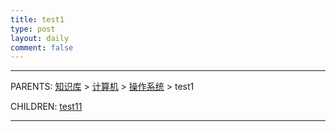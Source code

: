 ```yaml
---
title: test1
type: post
layout: daily
comment: false
---
```


---

PARENTS: [知识库](/gknows/wiki) > [计算机](/gknows/计算机) > [操作系统](/gknows/操作系统) > test1

CHILDREN: [test11](/gknows/test11)

---

